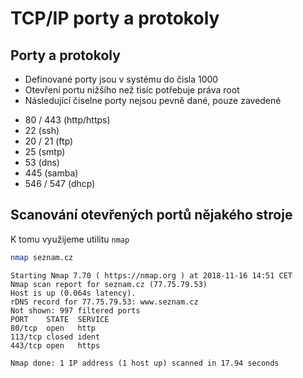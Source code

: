 # TCP/IP porty a protokoly

## Porty a protokoly

- Definované porty jsou v systému do čisla 1000
- Otevření portu nižšího než tisíc potřebuje práva root
- Následující čiselne porty nejsou pevně dané, pouze zavedené

* 80 / 443 (http/https)
* 22 (ssh)
* 20 / 21 (ftp)
* 25 (smtp)
* 53 (dns)
* 445 (samba)
* 546 / 547 (dhcp)

## Scanování otevřených portů nějakého stroje

K tomu využijeme utilitu `nmap`

```bash
nmap seznam.cz
```

```
Starting Nmap 7.70 ( https://nmap.org ) at 2018-11-16 14:51 CET
Nmap scan report for seznam.cz (77.75.79.53)
Host is up (0.064s latency).
rDNS record for 77.75.79.53: www.seznam.cz
Not shown: 997 filtered ports
PORT    STATE  SERVICE
80/tcp  open   http
113/tcp closed ident
443/tcp open   https

Nmap done: 1 IP address (1 host up) scanned in 17.94 seconds
```
